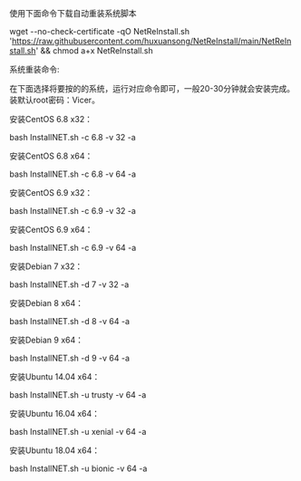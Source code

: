 使用下面命令下载自动重装系统脚本

wget --no-check-certificate -qO NetReInstall.sh 'https://raw.githubusercontent.com/huxuansong/NetReInstall/main/NetReInstall.sh' && chmod a+x NetReInstall.sh

系统重装命令:

在下面选择将要按的的系统，运行对应命令即可，一般20-30分钟就会安装完成。装默认root密码：Vicer。

安装CentOS 6.8 x32：

bash InstallNET.sh -c 6.8 -v 32 -a

安装CentOS 6.8 x64：

bash InstallNET.sh -c 6.8 -v 64 -a

安装CentOS 6.9 x32：

bash InstallNET.sh -c 6.9 -v 32 -a

安装CentOS 6.9 x64：

bash InstallNET.sh -c 6.9 -v 64 -a

安装Debian 7 x32：

bash InstallNET.sh -d 7 -v 32 -a

安装Debian 8 x64：

bash InstallNET.sh -d 8 -v 64 -a

安装Debian 9 x64：

bash InstallNET.sh -d 9 -v 64 -a

安装Ubuntu 14.04 x64：

bash InstallNET.sh -u trusty -v 64 -a

安装Ubuntu 16.04 x64：

bash InstallNET.sh -u xenial -v 64 -a

安装Ubuntu 18.04 x64：

bash InstallNET.sh -u bionic -v 64 -a
